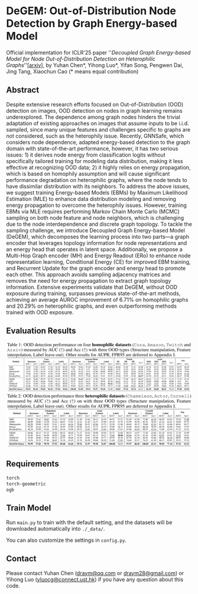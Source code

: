 # DeGEM: Out-of-Distribution Node Detection by Graph Energy-based Model
Official implementation for ICLR'25 paper ''*Decoupled Graph Energy-based Model for Node Out-of-Distribution Detection on Heterophilic Graphs*''[[arxiv]](https://arxiv.org/abs/2502.17912),
by Yuhan Chen*, Yihong Luo*, Yifan Song, Pengwen Dai, Jing Tang,  Xiaochun Cao (* means equal contribution) 


## Abstract
Despite extensive research efforts focused on Out-of-Distribution (OOD) detection on images, OOD detection on nodes in graph learning remains underexplored. The dependence among graph nodes hinders the trivial adaptation of existing approaches on images that assume inputs to be i.i.d. sampled, since many unique features and challenges specific to graphs are not considered, such as the heterophily issue. Recently, GNNSafe, which considers node dependence, adapted energy-based detection to the graph domain with state-of-the-art performance, however, it has two serious issues: 1) it derives node energy from classification logits without specifically tailored training for modeling data distribution, making it less effective at recognizing OOD data; 2) it highly relies on energy propagation, which is based on homophily assumption and will cause significant performance degradation on heterophilic graphs, where the node tends to have dissimilar distribution with its neighbors. To address the above issues, we suggest training Energy-based Models (EBMs) by Maximum Likelihood Estimation (MLE) to enhance data distribution modeling and removing energy propagation to overcome the heterophily issues. However, training EBMs via MLE requires performing Markov Chain Monte Carlo (MCMC) sampling on both node feature and node neighbors, which is challenging due to the node interdependence and discrete graph topology. To tackle the sampling challenge, we introduce Decoupled Graph Energy-based Model (DeGEM), which decomposes the learning process into two parts—a graph encoder that leverages topology information for node representations and an energy head that operates in latent space. Additionally, we propose a Multi-Hop Graph encoder (MH) and Energy Readout (ERo) to enhance node representation learning, Conditional Energy (CE) for improved EBM training, and Recurrent Update for the graph encoder and energy head to promote each other. This approach avoids sampling adjacency matrices and removes the need for energy propagation to extract graph topology information. Extensive experiments validate that DeGEM, without OOD exposure during training, surpasses previous state-of-the-art methods, achieving an average AUROC improvement of 6.71% on homophilic graphs and 20.29% on heterophilic graphs, and even outperforming methods trained with OOD exposure.

## Evaluation Results

![Result-homophilic](_img/res-homo.png)
![Result-heterophilic](_img/res-hetero.png)

## Requirements
```
torch
torch-geometric
ogb
```

## Train Model
Run `main.py` to train with the default setting, and the datasets will be downloaded automatically into `./_data/`. 

You can also customize the settings in `config.py`. 

## Contact
Please contact Yuhan Chen (draym@qq.com or draym28@gmail.com) or Yihong Luo (yluocg@connect.ust.hk) if you have any question about this code. 
